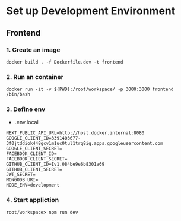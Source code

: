 # Set up Development Environment

## Frontend


### 1. Create an image
```
docker build . -f Dockerfile.dev -t frontend
```

### 2. Run an container
```
docker run -it -v ${PWD}:/root/workspace/ -p 3000:3000 frontend /bin/bash
```


### 3. Define env

- .env.local
```
NEXT_PUBLIC_API_URL=http://host.docker.internal:8080
GOOGLE_CLIENT_ID=3391403677-3f0jtddiok448gcv1m1uc0tul1trq8ig.apps.googleusercontent.com
GOOGLE_CLIENT_SECRET=
FACEBOOK_CLIENT_ID=
FACEBOOK_CLIENT_SECRET=
GITHUB_CLIENT_ID=Iv1.084be9e6b8301a69
GITHUB_CLIENT_SECRET=
JWT_SECRET=
MONGODB_URI=
NODE_ENV=development
```

### 4. Start appliction
```
root/workspace> npm run dev 
```

